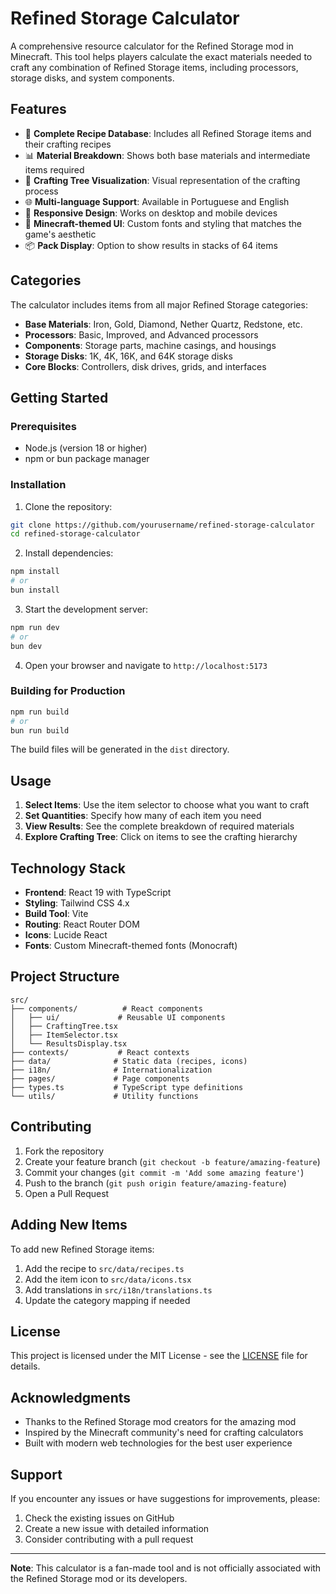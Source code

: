 # Refined Storage Calculator

A comprehensive resource calculator for the Refined Storage mod in Minecraft.
This tool helps players calculate the exact materials needed to craft any
combination of Refined Storage items, including processors, storage disks, and
system components.

## Features

- 🔧 **Complete Recipe Database**: Includes all Refined Storage items and their
  crafting recipes
- 📊 **Material Breakdown**: Shows both base materials and intermediate items
  required
- 🌳 **Crafting Tree Visualization**: Visual representation of the crafting
  process
- 🌐 **Multi-language Support**: Available in Portuguese and English
- 📱 **Responsive Design**: Works on desktop and mobile devices
- 🎨 **Minecraft-themed UI**: Custom fonts and styling that matches the game's
  aesthetic
- 📦 **Pack Display**: Option to show results in stacks of 64 items

## Categories

The calculator includes items from all major Refined Storage categories:

- **Base Materials**: Iron, Gold, Diamond, Nether Quartz, Redstone, etc.
- **Processors**: Basic, Improved, and Advanced processors
- **Components**: Storage parts, machine casings, and housings
- **Storage Disks**: 1K, 4K, 16K, and 64K storage disks
- **Core Blocks**: Controllers, disk drives, grids, and interfaces

## Getting Started

### Prerequisites

- Node.js (version 18 or higher)
- npm or bun package manager

### Installation

1. Clone the repository:

```bash
git clone https://github.com/yourusername/refined-storage-calculator
cd refined-storage-calculator
```

2. Install dependencies:

```bash
npm install
# or
bun install
```

3. Start the development server:

```bash
npm run dev
# or
bun dev
```

4. Open your browser and navigate to `http://localhost:5173`

### Building for Production

```bash
npm run build
# or
bun run build
```

The build files will be generated in the `dist` directory.

## Usage

1. **Select Items**: Use the item selector to choose what you want to craft
2. **Set Quantities**: Specify how many of each item you need
3. **View Results**: See the complete breakdown of required materials
4. **Explore Crafting Tree**: Click on items to see the crafting hierarchy

## Technology Stack

- **Frontend**: React 19 with TypeScript
- **Styling**: Tailwind CSS 4.x
- **Build Tool**: Vite
- **Routing**: React Router DOM
- **Icons**: Lucide React
- **Fonts**: Custom Minecraft-themed fonts (Monocraft)

## Project Structure

```
src/
├── components/          # React components
│   ├── ui/             # Reusable UI components
│   ├── CraftingTree.tsx
│   ├── ItemSelector.tsx
│   └── ResultsDisplay.tsx
├── contexts/           # React contexts
├── data/              # Static data (recipes, icons)
├── i18n/              # Internationalization
├── pages/             # Page components
├── types.ts           # TypeScript type definitions
└── utils/             # Utility functions
```

## Contributing

1. Fork the repository
2. Create your feature branch (`git checkout -b feature/amazing-feature`)
3. Commit your changes (`git commit -m 'Add some amazing feature'`)
4. Push to the branch (`git push origin feature/amazing-feature`)
5. Open a Pull Request

## Adding New Items

To add new Refined Storage items:

1. Add the recipe to `src/data/recipes.ts`
2. Add the item icon to `src/data/icons.tsx`
3. Add translations in `src/i18n/translations.ts`
4. Update the category mapping if needed

## License

This project is licensed under the MIT License - see the [LICENSE](LICENSE) file
for details.

## Acknowledgments

- Thanks to the Refined Storage mod creators for the amazing mod
- Inspired by the Minecraft community's need for crafting calculators
- Built with modern web technologies for the best user experience

## Support

If you encounter any issues or have suggestions for improvements, please:

1. Check the existing issues on GitHub
2. Create a new issue with detailed information
3. Consider contributing with a pull request

---

**Note**: This calculator is a fan-made tool and is not officially associated
with the Refined Storage mod or its developers.
